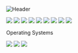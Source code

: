 ![Header](https://user-images.githubusercontent.com/87651777/219966905-7bc1e0b1-751d-42ee-9806-68f8b34bb062.png)


<!--
**tweger1999/tweger1999** is a ✨ _special_ ✨ repository because its `README.md` (this file) appears on your GitHub profile.

Here are some ideas to get you started:

- 🔭 I’m currently working on ...
- 🌱 I’m currently learning ...
- 👯 I’m looking to collaborate on ...
- 🤔 I’m looking for help with ...
- 💬 Ask me about ...
- 📫 How to reach me: ...
- ⚡ Fun fact: ...
-->

<img src="https://img.shields.io/badge/Adafruit-000000?logo=Adafruit&logoColor=FFFFFF&style=ShieldStyle" />

<img src="https://img.shields.io/badge/BadgeText-A8B9CC?logo=C&logoColor=FFFFFF&style=ShieldStyle" />

<img src="https://img.shields.io/badge/BadgeText-3776AB?logo=Python&logoColor=FFFFFF&style=ShieldStyle" />

<img src="https://img.shields.io/badge/BadgeText-00979D?logo=Arduino&logoColor=FFFFFF&style=ShieldStyle" />

<img src="https://img.shields.io/badge/BadgeText-00599C?logo=cplusplus&logoColor=FFFFFF&style=ShieldStyle" />

<img src="https://img.shields.io/badge/BadgeText-4479A1?logo=MySQL&logoColor=FFFFFF&style=ShieldStyle" />

<img src="https://img.shields.io/badge/BadgeText-CC2927?logo=Microsoft-SQL-Server&logoColor=FFFFFF&style=ShieldStyle" />

<img src="https://img.shields.io/badge/BadgeText-000000?logo=MySQL&logoColor=FFFFFF&style=ShieldStyle" />

<img src="https://img.shields.io/badge/BadgeText-000000?logo=MySQL&logoColor=FFFFFF&style=ShieldStyle" />


Operating Systems


<img src="https://img.shields.io/badge/BadgeText-0078D6?logo=Windows&logoColor=FFFFFF&style=ShieldStyle" />
<img src="https://img.shields.io/badge/BadgeText-FCC624?logo=Linux&logoColor=FFFFFF&style=ShieldStyle" />
<img src="https://img.shields.io/badge/BadgeText-000000?logo=MacOS&logoColor=FFFFFF&style=ShieldStyle" />

